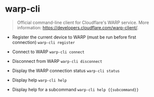 # warp-cli
> Official command-line client for Cloudflare's WARP service.
> More information: <https://developers.cloudflare.com/warp-client/>.

- Register the current device to WARP (must be run before first connection)
`warp-cli register`

- Connect to WARP
`warp-cli connect`

- Disconnect from WARP
`warp-cli disconnect`

- Display the WARP connection status
`warp-cli status`

- Display help
`warp-cli help`

- Display help for a subcommand
`warp-cli help {{subcommand}}`
